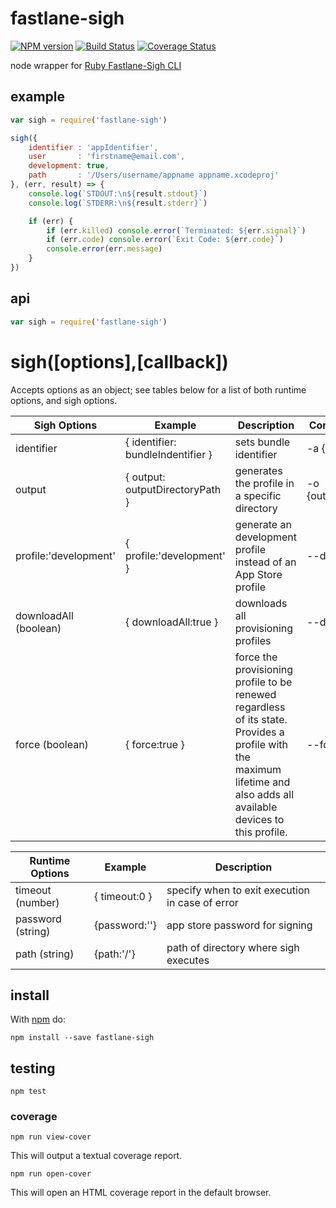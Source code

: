 # fastlane-sigh

[![NPM version](https://badge.fury.io/js/fastlane-sigh.png)](http://badge.fury.io/js/fastlane-sigh)
[![Build Status](https://travis-ci.org/Georgette/fastlane-sigh.svg?branch=master)](https://travis-ci.org/Georgette/fastlane-sigh)
[![Coverage Status](https://coveralls.io/repos/Georgette/fastlane-sigh/badge.png?branch=master)](https://coveralls.io/r/Georgette/fastlane-sigh?branch=master)

node wrapper for [Ruby Fastlane-Sigh CLI](https://github.com/fastlane/sigh)

## example

```javascript
var sigh = require('fastlane-sigh')

sigh({
    identifier : 'appIdentifier',
    user       : 'firstname@email.com',
    development: true,
    path       : '/Users/username/appname appname.xcodeproj'
}, (err, result) => {
    console.log(`STDOUT:\n${result.stdout}`)
    console.log(`STDERR:\n${result.stderr}`)

    if (err) {
        if (err.killed) console.error(`Terminated: ${err.signal}`)
        if (err.code) console.error(`Exit Code: ${err.code}`)
        console.error(err.message)
    }
})
```

## api


```javascript
var sigh = require('fastlane-sigh')

```
# sigh([options],[callback])

Accepts options as an object; see tables below for a list of both runtime options, and sigh options.

|Sigh Options |Example|Description|Command Executed|
|-------------|-------|-----------|----------------|
| identifier  | { identifier: bundleIndentifier } | sets bundle identifier  | -a {bundleIndentifier} |
| output      | { output: outputDirectoryPath } | generates the profile in a specific directory | -o {outputDirectoryPath} |                                                                                                                  | user (string)       |  { user:username } | sets username | -u {user} |                                                                                                                                                                           | profile:'adhoc' | { profile:'adhoc' } | generate an Ad Hoc profile instead of an App Store profile | --adhoc |
| profile:'development' | { profile:'development' } | generate an development profile instead of an App Store profile | --development |
| downloadAll (boolean) | { downloadAll:true } | downloads all provisioning profiles                                                                                                                                                                    | --download_all |
| force (boolean)       | { force:true }  | force the provisioning profile to be renewed regardless of its state. Provides a profile with the maximum lifetime and also adds all available devices to this profile. | --force |                              |repair (boolean) | { repair:true } | automatically repair all your existing provisioning profiles which are expired or just invalid | repair |


|Runtime Options |Example|Description|
|----------------|-------|-----------|
|timeout (number)| { timeout:0 } | specify when to exit execution in case of error |
|password (string)| {password:''} | app store password for signing|
|path (string)| {path:'/'} | path of directory where sigh executes|

## install

With [npm](https://npmjs.org) do:

```
npm install --save fastlane-sigh
```

## testing

`npm test`

### coverage

`npm run view-cover`

This will output a textual coverage report.

`npm run open-cover`

This will open an HTML coverage report in the default browser.
